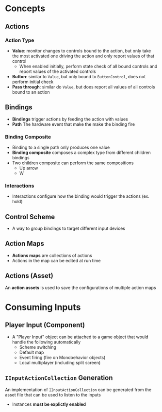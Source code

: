 # Concepts

## Actions

### Action Type

- **Value**: monitor changes to controls bound to the action, but only take the
  most activated one driving the action and only report values of that control
  - When enabled initially, perform state check of all bound controls and report
    values of the activated controls
- **Button**: similar to `Value`, but only bound to `ButtonControl`, does not
  perform initial check
- **Pass through**: similar do `Value`, but does report all values of all
  controls bound to an action

## Bindings

- **Bindings** trigger actions by feeding the action with values
- **Path** The hardware event that make the make the binding fire

### Binding Composite

- Binding to a single path only produces one value
- **Binding composite** composes a complex type from different children bindings
- Two children composite can perform the same compositions
  - Up arrow
  - W

### Interactions

- Interactions configure how the binding would trigger the actions (ex. hold)

## Control Scheme

- A way to group bindings to target different input devices

## Action Maps

- **Actions maps** are collections of actions
- Actions in the map can be edited at run time

## Actions (Asset)

An **action assets** is used to save the configurations of multiple action maps

# Consuming Inputs

## Player Input (Component)

- A "Player Input" object can be attached to a game object that would handle the
  following automatically
  - Scheme switching
  - Default map
  - Event firing (fire on Monobehavior objects)
  - Local multiplayer (including split screen)

## `IInputActionCollection` Generation

An implementation of `IInputActionCollection` can be generated from the asset
file that can be used to listen to the inputs

- Instances **must be explictly enabled**
